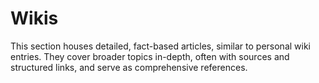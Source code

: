 
# Wikis

This section houses detailed, fact-based articles, similar to personal wiki entries. They cover broader topics in-depth, often with sources and structured links, and serve as comprehensive references.

